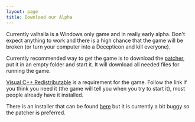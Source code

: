 ```yaml
---
layout: page
title: Download our Alpha
---
```


Currently valhalla is a Windows only game and in really early alpha. Don't expect anything to work and there is a high chance that the game will be broken (or turn your computer into a Decepticon and kill everyone).

Currently recommended way to get the game is to download the [patcher](http://valhalla-game.com/public/patcher/startup.exe), put it in an empty folder and start it. It will download all needed files for running the game.

[Visual C++ Redistributable](https://www.microsoft.com/en-us/download/details.aspx?id=48145) is a requirement for the game. Follow the link if you think you need it (the game will tell you when you try to start it), most people already have it installed.

There is an installer that can be found [here](http://valhalla-game.com/public/setup.exe) but it is currently a bit buggy so the patcher is preferred.
